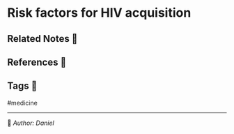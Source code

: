 # Risk factors for HIV acquisition



## Related Notes 󰎚
<!-- Links to related zettelkasten notes -->

## References 󰂺
<!-- Scientific sources, guidelines, studies -->

## Tags 
#medicine

---
 *Author: Daniel*
